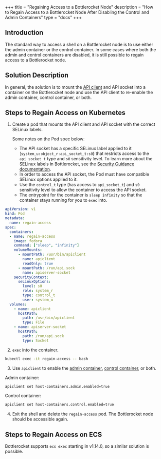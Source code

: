 +++
title = "Regaining Access to a Bottlerocket Node"
description = "How to Regain Access to a Bottlerocket Node After Disabling the Control and Admin Containers"
type = "docs"
+++

## Introduction

The standard way to access a shell on a Bottlerocket node is to use either the admin container or the control container.
In some cases where both the admin and control containers are disabled, it is still possible to regain access to a Bottlerocket node.

## Solution Description

In general, the solution is to mount the [API client](https://github.com/bottlerocket-os/bottlerocket/blob/develop/sources/api/apiclient/README.md) and API socket into a container on the Bottlerocket node and use the API client to re-enable the admin container, control container, or both.

## Steps to Regain Access on Kubernetes

1. Create a pod that mounts the API client and API socket with the correct SELinux labels.

    Some notes on the Pod spec below:

    - The API socket has a specific SELinux label applied to it (`system_u:object_r:api_socket_t:s0`) that restricts access to the `api_socket_t` type and `s0` sensitivity level.
    To learn more about the SELinux labels in Bottlerocket, see the [Security Guidance documentation](https://github.com/bottlerocket-os/bottlerocket/blob/develop/SECURITY_GUIDANCE.md#limit-use-of-privileged-selinux-labels).
    - In order to access the API socket, the Pod must have compatible SELinux options applied to it.
    - Use the `control_t` type (has access to `api_socket_t`) and `s0` sensitivity level to allow the container to access the API socket.
    - The entrypoint for the container is `sleep infinity` so that the container stays running for you to `exec` into.

```yaml
apiVersion: v1
kind: Pod
metadata:
  name: regain-access
spec:
  containers:
  - name: regain-access
    image: fedora
    command: ["sleep", "infinity"]
    volumeMounts:
      - mountPath: /usr/bin/apiclient
        name: apiclient
        readOnly: true
      - mountPath: /run/api.sock
        name: apiserver-socket
    securityContext:
      seLinuxOptions:
        level: s0
        role: system_r
        type: control_t
        user: system_u
  volumes:
    - name: apiclient
      hostPath:
        path: /usr/bin/apiclient
        type: File
    - name: apiserver-socket
      hostPath:
        path: /run/api.sock
        type: Socket
```

2. `exec` into the container.

```bash
kubectl exec -it regain-access -- bash
```

3. Use `apiclient` to enable the [admin container](https://github.com/bottlerocket-os/bottlerocket-admin-container#authenticating-with-the-admin-container), [control container](https://github.com/bottlerocket-os/bottlerocket-control-container#connecting-to-aws-systems-manager-ssm), or both.

Admin container:

```bash
apiclient set host-containers.admin.enabled=true
```

Control container:

```bash
apiclient set host-containers.control.enabled=true
```

4. Exit the shell and delete the `regain-access` pod.
The Bottlerocket node should be accessible again.

## Steps to Regain Access on ECS

Bottlerocket supports `ecs exec` starting in v1.14.0, so a similar solution is possible.

